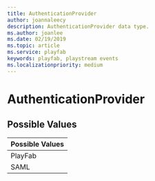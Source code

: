 ```yaml
---
title: AuthenticationProvider
author: joannaleecy
description: AuthenticationProvider data type.
ms.author: joanlee
ms.date: 02/19/2019
ms.topic: article
ms.service: playfab
keywords: playfab, playstream events
ms.localizationpriority: medium
---
```


# AuthenticationProvider

## Possible Values

|Possible Values|
| :--------------------|
|PlayFab|
|SAML|
